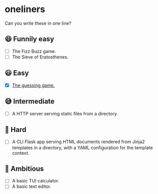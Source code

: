 # oneliners
Can you write these in one line?

## 😆 Funnily easy
- [ ] The Fizz Buzz game.
- [ ] The Sieve of Eratosthenes.

## 😃 Easy
- [x] [The guessing game.](/guessing_game.py)

## 😅 Intermediate
- [ ] A HTTP server serving static files from a directory.

## 🥶 Hard
- [ ] A CLI Flask app serving HTML documents rendered from Jinja2 templates in a directory, with a YAML configuration for the template context.

## 🚀 Ambitious
- [ ] A basic TUI calculator.
- [ ] A basic text editor.
